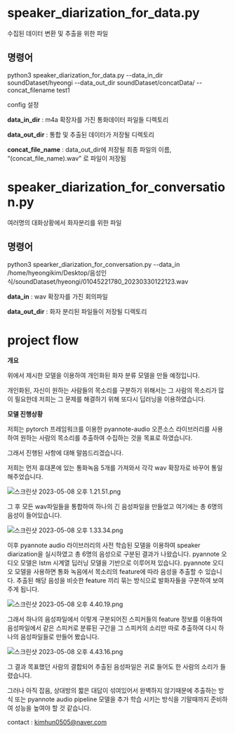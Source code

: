 # speaker_diarization_for_data.py

수집된 데이터 변환 및 추출을 위한 파일


## 명령어

python3 speaker_diarization_for_data.py --data_in_dir soundDataset/hyeongi --data_out_dir soundDataset/concatData/ --concat_filename test1


config 설정

**data_in_dir** : m4a 확장자를 가진 통화데이터 파일들 디렉토리

**data_out_dir** : 통합 및 추출된 데이터가 저장될 디렉토리

**concat_file_name** : data_out_dir에 저장될 최종 파일의 이름, “(concat_file_name).wav” 로 파일이 저장됨







# speaker_diarization_for_conversation.py

여러명의 대화상황에서 화자분리를 위한 파일


## 명령어 

python3 spearker_diarization_for_conversation.py --data_in /home/hyeongikim/Desktop/음성인식/soundDataset/hyeongi/01045221780_20230330122123.wav


**data_in** : wav 확장자를 가진 회의파일

**data_out_dir** : 화자 분리된 파일들이 저장될 디렉토리




# project flow
**개요**

위에서 제시한 모델을 이용하여 개인화된 화자 분류 모델을 만들 예정입니다.

개인화된, 자신이 원하는 사람들의 목소리를 구분하기 위해서는 그 사람의 목소리가 많이 필요한데 저희는 그 문제를 해결하기 위해 또다시 딥러닝을 이용하였습니다.

**모델 진행상황**

저희는 pytorch 프레임워크를 이용한 pyannote-audio 오픈소스 라이브러리를 사용하여 원하는 사람의 목소리를 추출하여 수집하는 것을 목표로 하였습니다.

그래서 진행된 사항에 대해 말씀드리겠습니다.

저희는 먼저 휴대폰에 있는 통화녹음 5개를 가져와서 각각 wav 확장자로 바꾸어 통일 해주었습니다.

![스크린샷 2023-05-08 오후 1.21.51.png](https://s3-us-west-2.amazonaws.com/secure.notion-static.com/c233e472-7799-4ff3-8c3c-e88eb758aa71/%E1%84%89%E1%85%B3%E1%84%8F%E1%85%B3%E1%84%85%E1%85%B5%E1%86%AB%E1%84%89%E1%85%A3%E1%86%BA_2023-05-08_%E1%84%8B%E1%85%A9%E1%84%92%E1%85%AE_1.21.51.png)

그 후 모든 wav파일들을 통합하여 하나의 긴 음성파일을 만들었고 여기에는 총 6명의 음성이 들어있습니다.

![스크린샷 2023-05-08 오후 1.33.34.png](https://s3-us-west-2.amazonaws.com/secure.notion-static.com/63587c30-248b-4a8c-9545-052bc4313b97/%E1%84%89%E1%85%B3%E1%84%8F%E1%85%B3%E1%84%85%E1%85%B5%E1%86%AB%E1%84%89%E1%85%A3%E1%86%BA_2023-05-08_%E1%84%8B%E1%85%A9%E1%84%92%E1%85%AE_1.33.34.png)

이후 pyannote audio 라이브러리의 사전 학습된 모델을 이용하여 speaker diarization을 실시하였고 총 6명의 음성으로 구분된 결과가 나왔습니다. pyannote 오디오 모델은 lstm 시계열 딥러닝 모델을 기반으로 이루어져 있습니다. pyannote 오디오 모델을 사용하면 통화 녹음에서 목소리의 feature에 따라 음성을 추출할 수 있습니다. 추출된 해당 음성을 비슷한 feature 끼리 묶는 방식으로 발화자들을 구분하여 보여주게 됩니다.  

![스크린샷 2023-05-08 오후 4.40.19.png](https://s3-us-west-2.amazonaws.com/secure.notion-static.com/25d573a6-f9ae-4b3e-86e8-539aa2b09912/%E1%84%89%E1%85%B3%E1%84%8F%E1%85%B3%E1%84%85%E1%85%B5%E1%86%AB%E1%84%89%E1%85%A3%E1%86%BA_2023-05-08_%E1%84%8B%E1%85%A9%E1%84%92%E1%85%AE_4.40.19.png)

그래서 하나의 음성파일에서 이렇게 구분되어진 스피커들의 feature 정보를 이용하여 음성파일에서 같은 스피커로 분류된 구간을 그 스피커의 소리만 따로 추출하여 다시 하나의 음성파일들로 만들어 봤습니다.

![스크린샷 2023-05-08 오후 4.43.16.png](https://s3-us-west-2.amazonaws.com/secure.notion-static.com/79bdf460-e647-4052-ac4f-9b00b0d22678/%E1%84%89%E1%85%B3%E1%84%8F%E1%85%B3%E1%84%85%E1%85%B5%E1%86%AB%E1%84%89%E1%85%A3%E1%86%BA_2023-05-08_%E1%84%8B%E1%85%A9%E1%84%92%E1%85%AE_4.43.16.png)

그 결과 목표했던 사람의 결합되어 추출된 음성파일은 귀로 들어도 한 사람의 소리가 들렸습니다.

그러나 아직 잡음, 상대방의 짧은 대답이 섞여있어서 완벽하지 않기때문에 추출하는 방식 또는 pyannote audio pipeline 모델을 추가 학습 시키는 방식을 기말때까지 준비하여 성능을 높여야 할 것 같습니다.


contact : kimhun0505@naver.com
